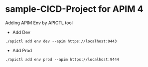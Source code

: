 # sample-CICD-Project for APIM 4

Adding APIM Env by APICTL tool

* Add Dev

`./apictl add env dev --apim https://localhost:9443`

* Add Prod

`./apictl add env prod --apim https://localhost:9444`

